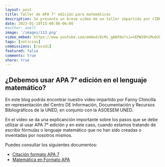 ```yaml
---
layout: post
title: Taller de APA 7° edición para matemáticas
description: Se presenta un breve video de un taller impartido por CIDREB de la UNED con la ASOESEM UNED
date: 2023-01-10T15:00:00-06:00
#author: axell
image: '/images/113.png'
video_embed: https://www.youtube.com/embed/8cMi_gAW39o?si=nEPW38h1Mu92PlMv
tags: [noticias]
commissions: [cocodi]
featured: false
comments: true
share: true
---
```

## ¿Debemos usar APA 7° edición en el lenguaje matemático?
En este blog podrás encontrar nuestro video impartido por Fanny Chincilla en representación del Centro DE Información, Documentación y Recursos Bibliográficos de la UNED, en conjunto con la ASOESEM UNED. 

En el video se da una explicanción importante sobre los pasos que se debe utilizar al usar APA 7° edición y en este caso, cuando estamos tratando de escribir fórmulas o lenguaje matemático que no han sido creadas o inventadas por nosotros mismos. 

Puedes consultar los siguientes documentos: 
* [Citación formato APA 7][1]
* [Matemática en Formato APA][2]



[1]:/documentos/CITACIÓN-APA7.pdf
[2]:/documentos/Matemática-Formato-APA.pdf
